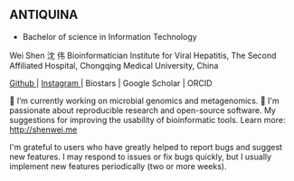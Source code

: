 
<h2>ANTIQUINA </h2>

- Bachelor of science in Information Technology

<!---
BhosxzTechke/BhosxzTechke is a ✨ special ✨ repository because its `README.md` (this file) appears on your GitHub profile.
You can click the Preview link to take a look at your changes.
--->

Wei Shen 沈 伟
Bioinformatician
Institute for Viral Hepatitis, The Second Affiliated Hospital, Chongqing Medical University, China


<a href="Github">Github </a>| <a href="https://www.instagram.com/jmbosantiks/">Instagram </a> | Biostars | Google Scholar | ORCID

🔬 I’m currently working on microbial genomics and metagenomics.
🔭 I'm passionate about reproducible research and open-source software.
My suggestions for improving the usability of bioinformatic tools.
Learn more: http://shenwei.me

I'm grateful to users who have greatly helped to report bugs and suggest new features.
I may respond to issues or fix bugs quickly, but I usually implement new features periodically (two or more weeks).
